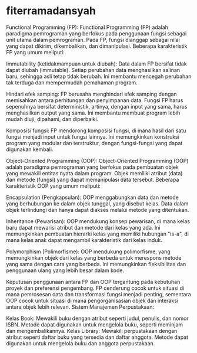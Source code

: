 # fiterramadansyah
Functional Programming (FP):
Functional Programming (FP) adalah paradigma pemrograman yang berfokus pada penggunaan fungsi sebagai unit utama dalam pemrograman. Pada FP, fungsi dianggap sebagai nilai yang dapat dikirim, dikembalikan, dan dimanipulasi. Beberapa karakteristik FP yang umum meliputi:

Immutability (ketidakmampuan untuk diubah): Data dalam FP bersifat tidak dapat diubah (immutable). Setiap perubahan data menghasilkan salinan baru, sehingga asli tetap tidak berubah. Ini membantu mencegah perubahan tak terduga dan mempermudah pemahaman program.

Hindari efek samping: FP berusaha menghindari efek samping dengan memisahkan antara perhitungan dan penyimpanan data. Fungsi FP harus sepenuhnya bersifat deterministik, artinya, dengan input yang sama, harus menghasilkan output yang sama. Ini membantu membuat program lebih mudah diuji, dipahami, dan diperbaiki.

Komposisi fungsi: FP mendorong komposisi fungsi, di mana hasil dari satu fungsi menjadi input untuk fungsi lainnya. Ini memungkinkan konstruksi program yang modular dan terstruktur, dengan fungsi-fungsi yang dapat digunakan kembali.

Object-Oriented Programming (OOP):
Object-Oriented Programming (OOP) adalah paradigma pemrograman yang berfokus pada pembuatan objek yang mewakili entitas nyata dalam program. Objek memiliki atribut (data) dan metode (fungsi) yang dapat memanipulasi data tersebut. Beberapa karakteristik OOP yang umum meliputi:

Encapsulation (Pengkapsulan): OOP menggabungkan data dan metode yang berhubungan ke dalam objek tunggal, yang disebut kelas. Data dalam objek terlindungi dan hanya dapat diakses melalui metode yang ditentukan.

Inheritance (Pewarisan): OOP mendukung konsep pewarisan, di mana kelas baru dapat mewarisi atribut dan metode dari kelas yang ada. Ini memungkinkan pembuatan hierarki kelas yang memiliki hubungan "is-a", di mana kelas anak dapat mengambil karakteristik dari kelas induk.

Polymorphism (Polimorfisme): OOP mendukung polimorfisme, yang memungkinkan objek dari kelas yang berbeda untuk merespons metode yang sama dengan cara yang berbeda. Ini memungkinkan fleksibilitas dan penggunaan ulang yang lebih besar dalam kode.

Keputusan penggunaan antara FP dan OOP tergantung pada kebutuhan proyek dan preferensi pengembang. FP cenderung cocok untuk situasi di mana pemrosesan data dan transformasi fungsi menjadi penting, sementara OOP cocok untuk situasi di mana pengorganisasian objek dan interaksi antara objek lebih relevan.
Sistem Manajemen Perpustakaan:

Kelas Book: Mewakili buku dengan atribut seperti judul, penulis, dan nomor ISBN. Metode dapat digunakan untuk mengelola buku, seperti meminjam dan mengembalikannya.
Kelas Library: Mewakili perpustakaan dengan atribut seperti daftar buku yang tersedia dan daftar anggota. Metode dapat digunakan untuk mengelola buku dan anggota perpustakaan.

